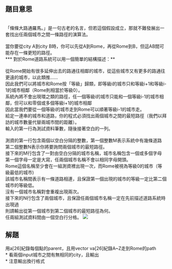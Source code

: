 ## 題目意思<br>
<br>「條條大路通羅馬。」是一句古老的名言，但若這個假設成立，那就不難發展出一套找出任兩個城市之間一條路徑的演算法。
<br><br>當你要從city A到city B時，你可以先從A到Rome，再從Rome到B，但這AB間可能存在一條更短的路徑。 
<br>*** 對於Rome道路系統可以用一個簡單的結構描述：**
<br><br>從Rome開始有很多延伸出去的路通往相鄰的城市，從這些城市又有更多的路通往更遠的城市，以此類推……
<br>因此我們可以將城市和Rome按「等級」歸類，即等級i的城市只和等級i+1和等級i-1的城市相鄰（Rome則相當於等級0）。
<br>系統內將不會出現環之類的路徑，任一個等級i的城市只能和一個等級i-1的城市相鄰，但可以和零個或多個等級i+1的城市相鄰
<br>因此當我們要從一個等級i的城市走到Rome可以順著等級i-1的城市走。
<br>給定一連串的城市和道路，你的程式必須找出兩個城市之間的最短路徑（我們以拜訪的城市數量代替兩城市間的距離）。
<br>輸入的第一行為測試資料筆數，隨後接著空白的一列。 
<br><br>測資的第一行包含兩個以空白分隔的整數，第一個整數M表示系統中有幾條道路
<br>第二個整數N表示你將要詢問兩個城市的最短路徑。
<br>接下來的M行包含了一對由空白分隔的城市名稱，城市名稱包含一個或多個字母
<br>第一個字母一定是大寫，任兩個城市名稱不會以相同字母開頭。
<br>Rome這個名稱至少會在一組測資裡出現一次，而Rome被視為等級0的城市（等級最低的城市)
<br>該城市名稱間表示有一條道路相連，且保證第一個出現的城市的等級一定比第二個城市的等級低。
<br>沒有一個城市名稱對會重複出現兩次。 
<br>接下來的N行包含了兩個城市，且保證任兩個城市名稱一定在先前描述道路系統時出現過
<br>則請輸出從第一個城市到第二個城市的最短路徑為何。
<br>任兩組測試資料間由一個空白行分格。
![](https://yuihuang.com/wp-content/uploads/2019/11/ZJ_d335_img1-1024x388.png)
## 解題<br>
用a[26]紀錄每個點的parent，且用vector<int> va[26]紀錄A~Z走到Rome的path
<br>* 看兩個input城市之間有無相同的city，且輸出
<br>* 注意輸出換行格式
